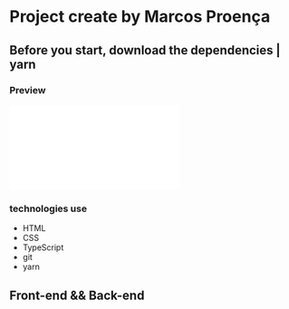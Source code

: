# Project create by Marcos Proença
## Before you start, download the dependencies | **yarn**
###  Preview

![alt]('./views/public/assets/img/layout.pgn)

### **technologies use**

- HTML
- CSS
- TypeScript
- git
- yarn

##  **Front-end** && **Back-end**